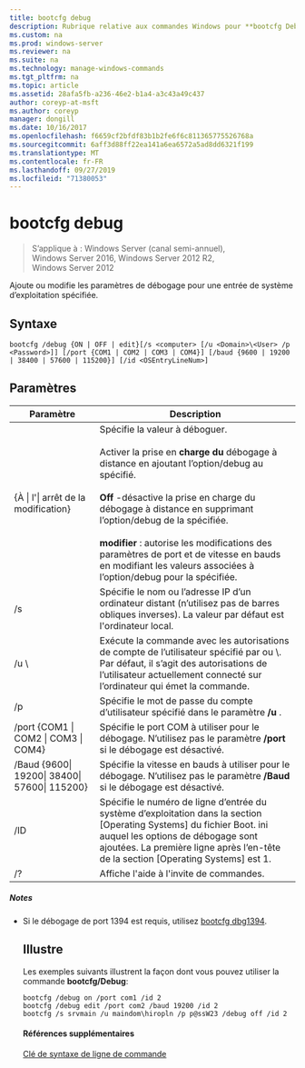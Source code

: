 ```yaml
---
title: bootcfg debug
description: Rubrique relative aux commandes Windows pour **bootcfg Debug** -ajoute ou modifie les paramètres de débogage pour une entrée de système d’exploitation spécifiée.
ms.custom: na
ms.prod: windows-server
ms.reviewer: na
ms.suite: na
ms.technology: manage-windows-commands
ms.tgt_pltfrm: na
ms.topic: article
ms.assetid: 28afa5fb-a236-46e2-b1a4-a3c43a49c437
author: coreyp-at-msft
ms.author: coreyp
manager: dongill
ms.date: 10/16/2017
ms.openlocfilehash: f6659cf2bfdf83b1b2fe6f6c811365775526768a
ms.sourcegitcommit: 6aff3d88ff22ea141a6ea6572a5ad8dd6321f199
ms.translationtype: MT
ms.contentlocale: fr-FR
ms.lasthandoff: 09/27/2019
ms.locfileid: "71380053"
---
```

# <a name="bootcfg-debug"></a>bootcfg debug

>S’applique à : Windows Server (canal semi-annuel), Windows Server 2016, Windows Server 2012 R2, Windows Server 2012

Ajoute ou modifie les paramètres de débogage pour une entrée de système d’exploitation spécifiée.

## <a name="syntax"></a>Syntaxe
```
bootcfg /debug {ON | OFF | edit}[/s <computer> [/u <Domain>\<User> /p <Password>]] [/port {COM1 | COM2 | COM3 | COM4}] [/baud {9600 | 19200 | 38400 | 57600 | 115200}] [/id <OSEntryLineNum>]
```
## <a name="parameters"></a>Paramètres

|                           Paramètre                           |                                                                                                                                                                                                                    Description                                                                                                                                                                                                                    |
|---------------------------------------------------------------|---------------------------------------------------------------------------------------------------------------------------------------------------------------------------------------------------------------------------------------------------------------------------------------------------------------------------------------------------------------------------------------------------------------------------------------------------|
|                  {À &#124; l'&#124; arrêt de la modification}                   | Spécifie la valeur à déboguer.<br /><br />Activer la prise en **charge du** débogage à distance en ajoutant l’option/debug au <OSEntryLineNum>spécifié.<br /><br />**Off** -désactive la prise en charge du débogage à distance en supprimant l’option/debug de la <OSEntryLineNum>spécifiée.<br /><br />**modifier** : autorise les modifications des paramètres de port et de vitesse en bauds en modifiant les valeurs associées à l’option/debug pour la <OSEntryLineNum>spécifiée. |
|                         /s <computer>                         |                                                                                                                                                                Spécifie le nom ou l’adresse IP d’un ordinateur distant (n’utilisez pas de barres obliques inverses). La valeur par défaut est l'ordinateur local.                                                                                                                                                                 |
|                      /u <Domain>\\<User>                      |                                                                                                                       Exécute la commande avec les autorisations de compte de l’utilisateur spécifié par <User> ou <Domain>\\<User>. Par défaut, il s’agit des autorisations de l’utilisateur actuellement connecté sur l’ordinateur qui émet la commande.                                                                                                                        |
|                         /p <Password>                         |                                                                                                                                                                               Spécifie le mot de passe du compte d’utilisateur spécifié dans le paramètre **/u** .                                                                                                                                                                               |
|       /port {COM1 &#124; COM2 &#124; COM3 &#124; COM4}        |                                                                                                                                                                Spécifie le port COM à utiliser pour le débogage. N’utilisez pas le paramètre **/port** si le débogage est désactivé.                                                                                                                                                                |
| /Baud {9600&#124; 19200&#124; 38400&#124; 57600&#124; 115200} |                                                                                                                                                               Spécifie la vitesse en bauds à utiliser pour le débogage. N’utilisez pas le paramètre **/Baud** si le débogage est désactivé.                                                                                                                                                                |
|                     /ID <OSEntryLineNum>                      |                                                                                                               Spécifie le numéro de ligne d’entrée du système d’exploitation dans la section [Operating Systems] du fichier Boot. ini auquel les options de débogage sont ajoutées. La première ligne après l’en-tête de la section [Operating Systems] est 1.                                                                                                                |
|                              /?                               |                                                                                                                                                                                                       Affiche l'aide à l'invite de commandes.                                                                                                                                                                                                        |

##### <a name="remarks"></a>Notes
- Si le débogage de port 1394 est requis, utilisez [bootcfg dbg1394](bootcfg-dbg1394.md).
  ## <a name="BKMK_examples"></a>Illustre
  Les exemples suivants illustrent la façon dont vous pouvez utiliser la commande **bootcfg/Debug**:
  ```
  bootcfg /debug on /port com1 /id 2 
  bootcfg /debug edit /port com2 /baud 19200 /id 2 
  bootcfg /s srvmain /u maindom\hiropln /p p@ssW23 /debug off /id 2
  ```
  #### <a name="additional-references"></a>Références supplémentaires
  [Clé de syntaxe de ligne de commande](command-line-syntax-key.md)
